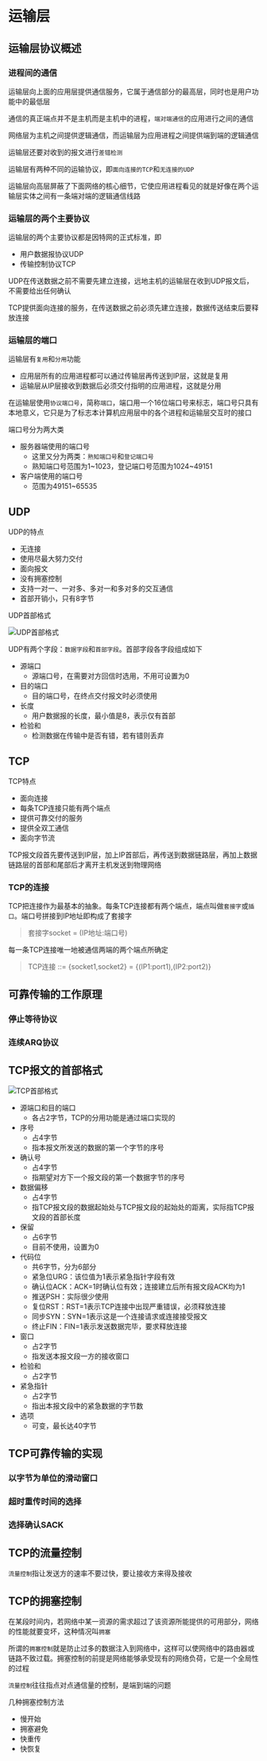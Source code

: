 # 运输层

## 运输层协议概述

### 进程间的通信

运输层向上面的应用层提供通信服务，它属于通信部分的最高层，同时也是用户功能中的最低层

通信的真正端点并不是主机而是主机中的进程，`端对端通信`的应用进行之间的通信

网络层为主机之间提供逻辑通信，而运输层为应用进程之间提供端到端的逻辑通信

运输层还要对收到的报文进行`差错检测`

运输层有两种不同的运输协议，即`面向连接的TCP`和`无连接的UDP`

运输层向高层屏蔽了下面网络的核心细节，它使应用进程看见的就是好像在两个运输层实体之间有一条端对端的逻辑通信线路


### 运输层的两个主要协议

运输层的两个主要协议都是因特网的正式标准，即
* 用户数据报协议UDP
* 传输控制协议TCP

UDP在传送数据之前不需要先建立连接，远地主机的运输层在收到UDP报文后，不需要给出任何确认

TCP提供面向连接的服务，在传送数据之前必须先建立连接，数据传送结束后要释放连接

### 运输层的端口

运输层有`复用`和`分用`功能
* 应用层所有的应用进程都可以通过传输层再传送到IP层，这就是复用
* 运输层从IP层接收到数据后必须交付指明的应用进程，这就是分用

在运输层使用`协议端口号`，简称`端口`，端口用一个16位端口号来标志，端口号只具有本地意义，它只是为了标志本计算机应用层中的各个进程和运输层交互时的接口

端口号分为两大类
* 服务器端使用的端口号
  * 这里又分为两类：`熟知端口号`和`登记端口号`
  * 熟知端口号范围为1~1023，登记端口号范围为1024~49151
* 客户端使用的端口号
  * 范围为49151~65535

## UDP

UDP的特点
* 无连接
* 使用尽最大努力交付
* 面向报文
* 没有拥塞控制
* 支持一对一、一对多、多对一和多对多的交互通信
* 首部开销小，只有8字节

UDP首部格式

![UDP首部格式](images/udp.jpg)

UDP有两个字段：`数据字段`和`首部字段`。首部字段各字段组成如下
* 源端口
  * 源端口号，在需要对方回信时选用，不用可设置为0
* 目的端口
  * 目的端口号，在终点交付报文时必须使用
* 长度
  * 用户数据报的长度，最小值是8，表示仅有首部
* 检验和
  * 检测数据在传输中是否有错，若有错则丢弃

## TCP

TCP特点
* 面向连接
* 每条TCP连接只能有两个端点
* 提供可靠交付的服务
* 提供全双工通信
* 面向字节流

TCP报文段首先要传送到IP层，加上IP首部后，再传送到数据链路层，再加上数据链路层的首部和尾部后才离开主机发送到物理网络

### TCP的连接

TCP把连接作为最基本的抽象。每条TCP连接都有两个端点，端点叫做`套接字`或`插口`。端口号拼接到IP地址即构成了套接字

> 套接字socket = (IP地址:端口号)

每一条TCP连接唯一地被通信两端的两个端点所确定
> TCP连接 ::= {socket1,socket2} = {(IP1:port1),(IP2:port2)}

## 可靠传输的工作原理

### 停止等待协议

### 连续ARQ协议

## TCP报文的首部格式

![TCP首部格式](images/tcp.jpg)

* 源端口和目的端口
  * 各占2字节，TCP的分用功能是通过端口实现的
* 序号
  * 占4字节
  * 指本报文所发送的数据的第一个字节的序号
* 确认号
  * 占4字节
  * 指期望对方下一个报文段的第一个数据字节的序号
* 数据偏移
  * 占4字节
  * 指TCP报文段的数据起始处与TCP报文段的起始处的距离，实际指TCP报文段的首部长度
* 保留
  * 占6字节
  * 目前不使用，设置为0
* 代码位
  * 共6字节，分为6部分
  * 紧急位URG：该位值为1表示紧急指针字段有效
  * 确认位ACK：ACK=1时确认位有效；连接建立后所有报文段ACK均为1
  * 推送PSH：实际很少使用
  * 复位RST：RST=1表示TCP连接中出现严重错误，必须释放连接
  * 同步SYN：SYN=1表示这是一个连接请求或连接接受报文
  * 终止FIN：FIN=1表示发送数据完毕，要求释放连接
* 窗口
  * 占2字节
  * 指发送本报文段一方的接收窗口
* 检验和
  * 占2字节
* 紧急指针
  * 占2字节
  * 指出本报文段中的紧急数据的字节数
* 选项
  * 可变，最长达40字节

## TCP可靠传输的实现

### 以字节为单位的滑动窗口

### 超时重传时间的选择

### 选择确认SACK

## TCP的流量控制

`流量控制`指让发送方的速率不要过快，要让接收方来得及接收

## TCP的拥塞控制

在某段时间内，若网络中某一资源的需求超过了该资源所能提供的可用部分，网络的性能就要变坏，这种情况叫`拥塞`

所谓的`拥塞控制`就是防止过多的数据注入到网络中，这样可以使网络中的路由器或链路不致过载。拥塞控制的前提是网络能够承受现有的网络负荷，它是一个全局性的过程

`流量控制`往往指点对点通信量的控制，是端到端的问题

几种拥塞控制方法
* 慢开始
* 拥塞避免
* 快重传
* 快恢复
